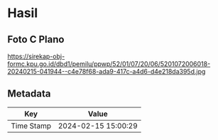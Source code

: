 # Hasil

## Foto C Plano

https://sirekap-obj-formc.kpu.go.id/dbd1/pemilu/ppwp/52/01/07/20/06/5201072006018-20240215-041944--c4e78f68-ada9-417c-a4d6-d4e218da395d.jpg


## Metadata

| Key        | Value               |
| ---------- | ------------------- |
| Time Stamp | 2024-02-15 15:00:29 |



